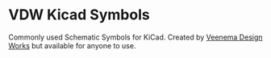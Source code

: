 # VDW Kicad Symbols

Commonly used Schematic Symbols for KiCad.  Created by [Veenema Design Works](veenemadesignworks.com) but available for anyone to use.
